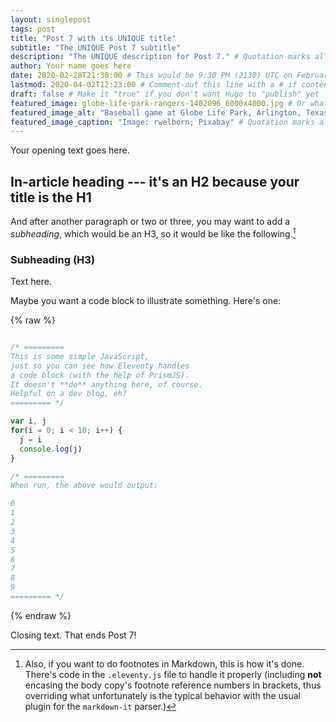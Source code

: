 ```yaml
---
layout: singlepost
tags: post
title: "Post 7 with its UNIQUE title"
subtitle: "The UNIQUE Post 7 subtitle"
description: "The UNIQUE description for Post 7." # Quotation marks allow colons, semicolons, etc.
author: Your name goes here
date: 2020-02-28T21:30:00 # This would be 9:30 PM (2130) UTC on February 28, 2020
lastmod: 2020-04-02T12:23:00 # Comment-out this line with a # if content is unchanged
draft: false # Make it "true" if you don't want Hugo to "publish" yet
featured_image: globe-life-park-rangers-1402096_6000x4000.jpg # Or whatever image you want to use
featured_image_alt: "Baseball game at Globe Life Park, Arlington, Texas" # Always include an ALT tag for accessibility --  Quotation marks allow colons, semicolons, etc.
featured_image_caption: "Image: rwelborn; Pixabay" # Quotation marks allow colons, semicolons, etc.
---
```


Your opening text goes here.

<i class="fa-thin fa-signature fa-sm"></i>

<i class="fa-thin fa-network-wired fa-sm"></i>

<i class="fa-thin fa-key fa-2x"></i>

<i class="fa-thin fa-fingerprint fa-3x"></i>

<i class="fa-thin fa-wifi fa-2x"></i>

## In-article heading --- it's an H2 because your title is the H1

And after another paragraph or two or three, you may want to add a *subheading*, which would be an H3, so it would be like the following.[^fnExample]

[^fnExample]: Also, if you want to do footnotes in Markdown, this is how it's done. There's code in the `.eleventy.js` file to handle it properly (including **not** encasing the body copy's footnote reference numbers in brackets, thus overriding what unfortunately is the typical behavior with the usual plugin for the `markdown-it` parser.)

### Subheading (H3)

Text here.

Maybe you want a code block to illustrate something. Here's one:

{% raw %}
```js

/* =========
This is some simple JavaScript,
just so you can see how Eleventy handles
a code block (with the help of PrismJS).
It doesn't **do** anything here, of course.
Helpful on a dev blog, eh?
========= */

var i, j
for(i = 0; i < 10; i++) {
  j = i
  console.log(j)
}

/* =========
When run, the above would output:

0
1
2
3
4
5
6
7
8
9
========= */

```
{% endraw %}

Closing text. That ends Post 7!
